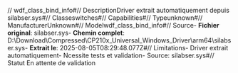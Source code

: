 // wdf_class_bind_info#// DescriptionDriver extrait automatiquement depuis silabser.sys#// Classeswitches#// Capabilities#// Typeunknown#// ManufacturerUnknown#// Modelwdf_class_bind_info#// Source- **Fichier original**: silabser.sys- **Chemin complet**: D:\Download\Compressed\CP210x_Universal_Windows_Driver\arm64\silabser.sys- **Extrait le**: 2025-08-05T08:29:48.077Z#// Limitations- Driver extrait automatiquement- Ncessite tests et validation- Source: silabser.sys#// Statut En attente de validation